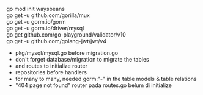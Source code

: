 go mod init waysbeans <br>
go get -u github.com/gorilla/mux <br>
go get -u gorm.io/gorm <br>
go get -u gorm.io/driver/mysql <br>
go get github.com/go-playground/validator/v10 <br>
go get -u github.com/golang-jwt/jwt/v4
<br>
- pkg/mysql/mysql.go before migration.go <br>
- don't forget database/migration to migrate the tables <br>
- and routes to initialize router <br>
- repositories before handlers <br>
- for many to many, needed gorm:"-" in the table models & table relations <br>
- "404 page not found" router pada routes.go belum di initialize <br>